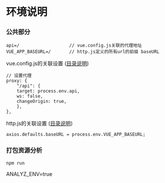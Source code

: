 # 环境说明
### 公共部分

```
api=/                   // vue.config.js关联的代理地址
VUE_APP_BASEURL=/       // http.js定义的所有url的前缀 baseURL
```

vue.config.js的关联设置 ([目录说明](http://localhost:8081/pro_iview/guide/stage/start.html))
```
// 设置代理
proxy: {
    "/api": {
    target: process.env.api,
    ws: false,
    changeOrigin: true,
    },
},
```
http.js的关联设置 ([目录说明](http://localhost:8081/pro_iview/guide/stage/start.html))
```
axios.defaults.baseURL = process.env.VUE_APP_BASEURL;
```
### 打包资源分析

```
npm run 
```
ANALYZ_ENV=true


